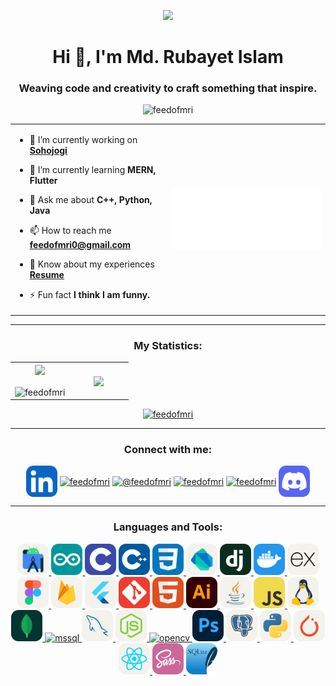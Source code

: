 <p align="center" ><img  src = "https://user-images.githubusercontent.com/74038190/218265814-3084a4ba-809c-4135-afc0-8685d0f634b3.gif" width = 100px></p>
<h1 align="center">Hi 👋, I'm Md. Rubayet Islam</h1>
<h3 align="center">Weaving code and creativity to craft something that inspire.</h3>

<p align="center"> <img src="https://komarev.com/ghpvc/?username=feedofmri&label=Profile%20views&color=0e75b6&style=flat" alt="feedofmri" /> </p>

<table align="center">
<tr border="none">
<td width="50%" align="left">
  
- 🔭 I’m currently working on **[Sohojogi](https://github.com/Learnathon-By-Geeky-Solutions/team-synergy)**

- 🌱 I’m currently learning **MERN, Flutter**

- 💬 Ask me about **C++, Python, Java**

- 📫 How to reach me **feedofmri0@gmail.com**

- 📄 Know about my experiences **[Resume](assets/Resume_Rubayet.pdf)**

- ⚡ Fun fact **I think I am funny.**

</td>
<td width="50%" align="center">

  <img align="center" alt="Coding" width="300" src="assets/feedofmri_logo.gif">

  </td>
</tr>
</table>

---

<h3 align="center">My Statistics:</h3>
<p align="center">
<table align="center">
<tr border="none">
<td width="50%" align="center">
  
  <img  align="center"  src="https://github-readme-stats.vercel.app/api?username=feedofmri&theme=dark&show_icons=true&count_private=true" />
  <br></br>
  <img align="center" src="https://streak-stats.demolab.com?user=feedofmri&theme=dark" alt="feedofmri" />
</td>
<td width="50%" align="center">

  <img  align="center"  src="https://github-readme-stats.anuraghazra1.vercel.app/api/top-langs/?username=feedofmri&theme=dark&hide_border=false&no-bg=true&no-frame=true&langs_count=10"/>
  
  </td>
</tr>
</table>

<p align="center"> <a href="https://github.com/ryo-ma/github-profile-trophy"><img src="https://github-profile-trophy.vercel.app/?username=feedofmri" alt="feedofmri" /></a> </p>

---

<h3 align="center">Connect with me:</h3>
<p align="center">
<a href="https://linkedin.com/in/feedofmri" target="blank"><img align="center" src="https://github.com/feedofmri/feedofmri/blob/main/assets/skill-icons/icons/LinkedIn.svg" alt="feedofmri" height="50" width="50" /></a>
<a href="https://www.behance.net/feedofmri" target="blank"><img align="center" src="https://raw.githubusercontent.com/rahuldkjain/github-profile-readme-generator/master/src/images/icons/Social/behance.svg" alt="feedofmri" height="50" width="50" /></a>
<a href="https://www.youtube.com/@feedofmri" target="blank"><img align="center" src="https://raw.githubusercontent.com/rahuldkjain/github-profile-readme-generator/master/src/images/icons/Social/youtube.svg" alt="@feedofmri" height="50" width="50" /></a>
<a href="https://codeforces.com/profile/feedofmri" target="blank"><img align="center" src="https://raw.githubusercontent.com/rahuldkjain/github-profile-readme-generator/master/src/images/icons/Social/codeforces.svg" alt="feedofmri" height="50" width="50" /></a>
<a href="https://www.leetcode.com/feedofmri" target="blank"><img align="center" src="https://raw.githubusercontent.com/rahuldkjain/github-profile-readme-generator/master/src/images/icons/Social/leet-code.svg" alt="feedofmri" height="50" width="50" /></a>
<a href="https://discord.gg/ZurUqEPt" target="blank"><img align="center" src="https://github.com/feedofmri/feedofmri/blob/main/assets/skill-icons/icons/Discord.svg" alt="ZurUqEPt" height="50" width="50" /></a>
</p>

---

<h3 align="center">Languages and Tools:</h3>
<p align="center">
<a href="https://developer.android.com" target="_blank" rel="noreferrer"> <img src="https://github.com/feedofmri/feedofmri/blob/main/assets/skill-icons/icons/AndroidStudio-Light.svg" alt="android" width="50" height="50"/> </a> 
<a href="https://www.arduino.cc/" target="_blank" rel="noreferrer"> <img src="https://github.com/feedofmri/feedofmri/blob/main/assets/skill-icons/icons/Arduino.svg" alt="arduino" width="50" height="50"/> </a> 
<a href="https://www.cprogramming.com/" target="_blank" rel="noreferrer"> <img src="https://github.com/feedofmri/feedofmri/blob/main/assets/skill-icons/icons/C.svg" alt="c" width="50" height="50"/> </a> 
<a href="https://www.w3schools.com/cpp/" target="_blank" rel="noreferrer"> <img src="https://github.com/feedofmri/feedofmri/blob/main/assets/skill-icons/icons/CPP.svg" alt="cplusplus" width="50" height="50"/> </a> 
<a href="https://www.w3schools.com/css/" target="_blank" rel="noreferrer"> <img src="https://github.com/feedofmri/feedofmri/blob/main/assets/skill-icons/icons/CSS.svg" alt="css3" width="50" height="50"/> </a> 
<a href="https://dart.dev" target="_blank" rel="noreferrer"> <img src="https://github.com/feedofmri/feedofmri/blob/main/assets/skill-icons/icons/Dart-Light.svg" alt="dart" width="50" height="50"/> </a> 
<a href="https://www.djangoproject.com/" target="_blank" rel="noreferrer"> <img src="https://github.com/feedofmri/feedofmri/blob/main/assets/skill-icons/icons/Django.svg" alt="django" width="50" height="50"/> </a> 
<a href="https://www.docker.com/" target="_blank" rel="noreferrer"> <img src="https://github.com/feedofmri/feedofmri/blob/main/assets/skill-icons/icons/Docker.svg" alt="docker" width="50" height="50"/> </a> 
<a href="https://expressjs.com" target="_blank" rel="noreferrer"> <img src="https://github.com/feedofmri/feedofmri/blob/main/assets/skill-icons/icons/ExpressJS-Light.svg" alt="express" width="50" height="50"/> </a> 
<a href="https://www.figma.com/" target="_blank" rel="noreferrer"> <img src="https://github.com/feedofmri/feedofmri/blob/main/assets/skill-icons/icons/Figma-Light.svg" alt="figma" width="50" height="50"/> </a> 
<a href="https://firebase.google.com/" target="_blank" rel="noreferrer"> <img src="https://github.com/feedofmri/feedofmri/blob/main/assets/skill-icons/icons/Firebase-Light.svg" alt="firebase" width="50" height="50"/> </a> 
<a href="https://flutter.dev" target="_blank" rel="noreferrer"> <img src="https://github.com/feedofmri/feedofmri/blob/main/assets/skill-icons/icons/Flutter-Light.svg" alt="flutter" width="50" height="50"/> </a> 
<a href="https://git-scm.com/" target="_blank" rel="noreferrer"> <img src="https://github.com/feedofmri/feedofmri/blob/main/assets/skill-icons/icons/Git.svg" alt="git" width="50" height="50"/> </a> 
<a href="https://www.w3.org/html/" target="_blank" rel="noreferrer"> <img src="https://github.com/feedofmri/feedofmri/blob/main/assets/skill-icons/icons/HTML.svg" alt="html5" width="50" height="50"/> </a> 
<a href="https://www.adobe.com/in/products/illustrator.html" target="_blank" rel="noreferrer"> <img src="https://github.com/feedofmri/feedofmri/blob/main/assets/skill-icons/icons/Illustrator.svg" alt="illustrator" width="50" height="50"/> </a> 
<a href="https://www.java.com" target="_blank" rel="noreferrer"> <img src="https://github.com/feedofmri/feedofmri/blob/main/assets/skill-icons/icons/Java-Light.svg" alt="java" width="50" height="50"/> </a> 
<a href="https://developer.mozilla.org/en-US/docs/Web/JavaScript" target="_blank" rel="noreferrer"> <img src="https://github.com/feedofmri/feedofmri/blob/main/assets/skill-icons/icons/JavaScript.svg" alt="javascript" width="50" height="50"/> </a> 
<a href="https://www.linux.org/" target="_blank" rel="noreferrer"> <img src="https://github.com/feedofmri/feedofmri/blob/main/assets/skill-icons/icons/Linux-Light.svg" alt="linux" width="50" height="50"/> </a>
<a href="https://www.mongodb.com/" target="_blank" rel="noreferrer"> <img src="https://github.com/feedofmri/feedofmri/blob/main/assets/skill-icons/icons/MongoDB.svg" alt="mongodb" width="50" height="50"/> </a>
<a href="https://www.microsoft.com/en-us/sql-server" target="_blank" rel="noreferrer"> <img src="https://www.svgrepo.com/show/303229/microsoft-sql-server-logo.svg" alt="mssql" width="50" height="50"/> </a> 
<a href="https://www.mysql.com/" target="_blank" rel="noreferrer"> <img src="https://github.com/feedofmri/feedofmri/blob/main/assets/skill-icons/icons/MySQL-Light.svg" alt="mysql" width="50" height="50"/> </a> 
<a href="https://nodejs.org" target="_blank" rel="noreferrer"> <img src="https://github.com/feedofmri/feedofmri/blob/main/assets/skill-icons/icons/NodeJS-Light.svg" alt="nodejs" width="50" height="50"/> </a> 
<a href="https://opencv.org/" target="_blank" rel="noreferrer"> <img src="https://www.vectorlogo.zone/logos/opencv/opencv-icon.svg" alt="opencv" width="50" height="50"/> </a> 
<a href="https://www.photoshop.com/en" target="_blank" rel="noreferrer"> <img src="https://github.com/feedofmri/feedofmri/blob/main/assets/skill-icons/icons/Photoshop.svg" alt="photoshop" width="50" height="50"/> </a> 
<a href="https://www.postgresql.org" target="_blank" rel="noreferrer"> <img src="https://github.com/feedofmri/feedofmri/blob/main/assets/skill-icons/icons/PostgreSQL-Light.svg" alt="postgresql" width="50" height="50"/> </a> 
<a href="https://www.python.org" target="_blank" rel="noreferrer"> <img src="https://github.com/feedofmri/feedofmri/blob/main/assets/skill-icons/icons/Python-Light.svg" alt="python" width="50" height="50"/> </a> 
<a href="https://pytorch.org/" target="_blank" rel="noreferrer"> <img src="https://github.com/feedofmri/feedofmri/blob/main/assets/skill-icons/icons/PyTorch-Light.svg" alt="pytorch" width="50" height="50"/> </a> 
<a href="https://reactjs.org/" target="_blank" rel="noreferrer"> <img src="https://github.com/feedofmri/feedofmri/blob/main/assets/skill-icons/icons/React-Light.svg" alt="react" width="50" height="50"/> </a> 
<a href="https://sass-lang.com" target="_blank" rel="noreferrer"> <img src="https://github.com/feedofmri/feedofmri/blob/main/assets/skill-icons/icons/Sass.svg" alt="sass" width="50" height="50"/> </a> 
<a href="https://www.sqlite.org/" target="_blank" rel="noreferrer"> <img src="https://github.com/feedofmri/feedofmri/blob/main/assets/skill-icons/icons/SQLite.svg" alt="sqlite" width="50" height="50"/> </a> </p>

